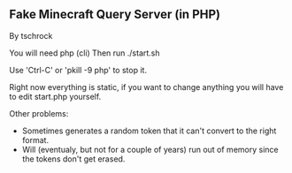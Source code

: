 Fake Minecraft Query Server (in PHP)
------------------------------------
By tschrock

You will need php (cli)
Then run ./start.sh

Use 'Ctrl-C' or 'pkill -9 php' to stop it.

Right now everything is static, if you want to change anything you will have to edit start.php yourself.

Other problems:
 - Sometimes generates a random token that it can't convert to the right format.
 - Will (eventualy, but not for a couple of years) run out of memory since the tokens don't get erased.
 
